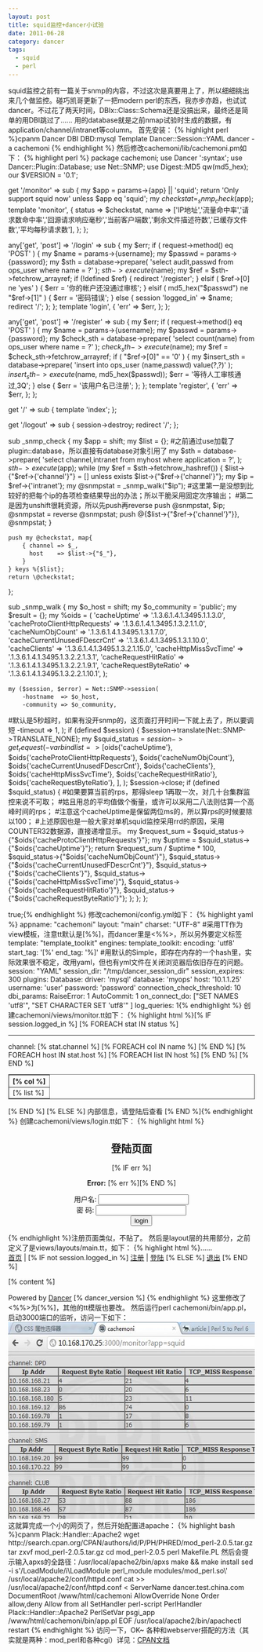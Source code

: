 ```yaml
---
layout: post
title: squid监控+dancer小试验
date: 2011-06-28
category: dancer
tags:
  - squid
  - perl
---
```


squid监控之前有一篇关于snmp的内容，不过这次是真要用上了，所以细细挑出来几个做监控。碰巧凯哥更新了一把modern perl的东西，我亦步亦趋，也试试dancer。不过花了两天时间，DBIx::Class::Schema还是没搞出来，最终还是简单的用DBI跳过了……
用的database就是之前nmap试验时生成的数据，有application/channel/intranet等column。
首先安装：
{% highlight perl %}cpanm Dancer DBI DBD:mysql Template Dancer::Session::YAML
dancer -a cachemoni
{% endhighlight %}
然后修改cachemoni/lib/cachemoni.pm如下：
{% highlight perl %}
package cachemoni;
use Dancer ':syntax';
use Dancer::Plugin::Database;
use Net::SNMP;
use Digest::MD5 qw(md5_hex);
our $VERSION = '0.1';

get '/monitor' => sub {
    my $app = params->{app} || 'squid';
    return 'Only support squid now' unless $app eq 'squid';
    my $checkstat = _snmp_check($app);
    template 'monitor', { status => $checkstat,
                          name   => ['IP地址','流量命中率','请求数命中率','回源请求响应毫秒','当前客户端数','剩余文件描述符数','已缓存文件数','平均每秒请求数'],
                        };
};

any['get', 'post'] => '/login' => sub {
    my $err;
    if ( request->method() eq 'POST' ) {
        my $name = params->{username};
        my $passwd = params->{password};
        my $sth = database->prepare(
            'select audit,passwd from ops_user where name = ?'
        );
        $sth->execute($name);
        my $ref = $sth->fetchrow_arrayref;
        if (!defined $ref) {
            redirect '/register';
        } elsif ( $ref->[0] ne 'yes' ) {
            $err = '你的帐户还没通过审核';
        } elsif ( md5_hex("$passwd") ne "$ref->[1]" ) {
            $err = '密码错误';
        } else {
            session 'logged_in' => $name;
            redirect '/';
        };
    };
    template 'login', { 'err' => $err, };
};

any['get', 'post'] => '/register' => sub {
    my $err;
    if ( request->method() eq 'POST' ) {
        my $name = params->{username};
        my $passwd = params->{password};
        my $check_sth = database->prepare(
            'select count(name) from ops_user where name = ?'
        );
        $check_sth->execute($name);
        my $ref = $check_sth->fetchrow_arrayref;
        if ( "$ref->[0]" == '0' ) {
            my $insert_sth = database->prepare(
                'insert into ops_user (name,passwd) value(?,?)'
            );
            $insert_sth->execute($name, md5_hex($passwd));
            $err = '等待人工审核通过,3Q';
        } else {
            $err = '该用户名已注册';
        };
    };
    template 'register', { 'err' => $err, };
};

get '/' => sub {
    template 'index';
};

get '/logout' => sub {
    session->destroy;
    redirect '/';
};

sub _snmp_check {
    my $app = shift;
    my $list = {};
#之前通过use加载了plugin::database，所以直接有database对象引用了
    my $sth = database->prepare(
        'select channel,intranet from myhost where application = ?',
    );
    $sth->execute($app);
    while (my $ref = $sth->fetchrow_hashref()) {
        $list->{"$ref->{'channel'}"} = [] unless exists $list->{"$ref->{'channel'}"};
        my $ip = $ref->{'intranet'};
        my @snmpstat = _snmp_walk("$ip");
#这里第一是没想到比较好的把每个ip的各项检查结果导出的办法；所以干脆采用固定次序输出；
#第二是因为unshift很耗资源，所以先push再reverse
        push @snmpstat, $ip;
        @snmpstat = reverse @snmpstat;
        push @{$list->{"$ref->{'channel'}"}}, \@snmpstat;
    }

    push my @checkstat, map{
        { channel => $_,
          host    => $list->{"$_"},
        }
    } keys %{$list};
    return \@checkstat;
};

sub _snmp_walk {
    my $o_host = shift;
    my $o_community = 'public';
    my $result = {};
    my %oids = (
        'cacheUptime'                  => '.1.3.6.1.4.1.3495.1.1.3.0',
        'cacheProtoClientHttpRequests' => '.1.3.6.1.4.1.3495.1.3.2.1.1.0',
        'cacheNumObjCount'             => '.1.3.6.1.4.1.3495.1.3.1.7.0',
        'cacheCurrentUnusedFDescrCnt'  => '.1.3.6.1.4.1.3495.1.3.1.10.0',
        'cacheClients'                 => '.1.3.6.1.4.1.3495.1.3.2.1.15.0',
        'cacheHttpMissSvcTime'         => '.1.3.6.1.4.1.3495.1.3.2.2.1.3.1',
        'cacheRequestHitRatio'         => '.1.3.6.1.4.1.3495.1.3.2.2.1.9.1',
        'cacheRequestByteRatio'        => '.1.3.6.1.4.1.3495.1.3.2.2.1.10.1',
    );

    my ($session, $error) = Net::SNMP->session(
        -hostname  => $o_host,
        -community => $o_community,
#默认是5秒超时，如果有没开snmp的，这页面打开时间一下就上去了，所以要调短
        -timeout   => 1,
    );
    if (defined $session) {
        $session->translate(Net::SNMP->TRANSLATE_NONE);
        my $squid_status = $session->get_request( -varbindlist => [$oids{'cacheUptime'}, $oids{'cacheProtoClientHttpRequests'}, $oids{'cacheNumObjCount'}, $oids{'cacheCurrentUnusedFDescrCnt'}, $oids{'cacheClients'}, $oids{'cacheHttpMissSvcTime'}, $oids{'cacheRequestHitRatio'}, $oids{'cacheRequestByteRatio'}, ], );
        $session->close;
        if (defined $squid_status) {
#如果要算当前的rps，那得sleep 1再取一次，对几十台集群监控来说不可取；
#姑且用总的平均值做个衡量，或许可以采用二八法则估算一个高峰时间的rps；
#注意这个cacheUptime是保留两位ms的，所以算rps的时候要除以100；
#上述原因也是一般大家对单机squid监控采用rrd的原因，采用COUNTER32数据源，直接递增显示。
            my $request_sum = $squid_status->{"$oids{'cacheProtoClientHttpRequests'}"};
            my $uptime = $squid_status->{"$oids{'cacheUptime'}"};
            return $request_sum / $uptime * 100, $squid_status->{"$oids{'cacheNumObjCount'}"}, $squid_status->{"$oids{'cacheCurrentUnusedFDescrCnt'}"}, $squid_status->{"$oids{'cacheClients'}"}, $squid_status->{"$oids{'cacheHttpMissSvcTime'}"}, $squid_status->{"$oids{'cacheRequestHitRatio'}"}, $squid_status->{"$oids{'cacheRequestByteRatio'}"};
        };
    };
};

true;{% endhighlight %}
修改cachemoni/config.yml如下：
{% highlight yaml %}
appname: "cachemoni"
layout: "main"
charset: "UTF-8"
#采用TT作为view模板，注意tt默认是[%%]，而dancer里是<%%>，所以另外要定义标签
template: "template_toolkit"
engines:
  template_toolkit:
    encoding:  'utf8'
    start_tag: '[%'
    end_tag:   '%]'
#用默认的Simple，即存在内存的一个hash里，实际效果很不稳定，改用yaml，但也有yml文件在关闭浏览器后依旧存在的问题。
session: "YAML"
session_dir: "/tmp/dancer_session_dir"
session_expires: 300
plugins:
  Database:
    driver: 'mysql'
    database: 'myops'
    host: '10.1.1.25'
    username: 'user'
    password: 'password'
    connection_check_threshold: 10
    dbi_params:
      RaiseError: 1
      AutoCommit: 1
    on_connect_do: ["SET NAMES 'utf8'", "SET CHARACTER SET 'utf8'" ]
    log_queries: 1{% endhighlight %}
创建cachemoni/views/monitor.tt如下：
{% highlight html %}[% IF session.logged_in %]
[% FOREACH stat IN status %]
  <hr> channel: [% stat.channel %]
  <table width="100%" cellspacing="0" cellpadding="0" border="1">
  <tr>
  [% FOREACH col IN name %] 
    <th><center>
    [% col %]
    </center></th>
  [% END %]
  </tr>
  [% FOREACH host IN stat.host %]
    <tr>
    [% FOREACH list IN host %]
      <td>
      [% list %]
      </td>
    [% END %]
  [% END %]
  </tr></table>
[% END %]
[% ELSE %]
  内部信息，请登陆后查看
[% END %]{% endhighlight %}
创建cachemoni/views/login.tt如下：
{% highlight html %}
<center>
<h2>登陆页面</h2>
[% IF err %]<p class=error><strong>Error:</strong> [% err %][% END %]
<form action="/login" method=post>
  <dl>
    <dt>用户名:
    <input type=text name=username>
    <dt>密  码:
    <input type=password name=password>
    <dd><input type=submit value=login>
  </dl>
</form>
</center>{% endhighlight %}注册页面类似，不贴了。
然后是layout层的共用部分，之前定义了是views/layouts/main.tt，如下：
{% highlight html %}……
<body>
<div class=metanav>
  <a href="/">首页</a> | 
  [% IF not session.logged_in %]
    <a href="/register">注册</a> | 
    <a href="/login">登陆</a>
  [% ELSE %]
    <a href="/logout">退出</a>
  [% END %]

[% content %]
<div id="footer">
Powered by <a href="http://perldancer.org/">Dancer</a> [% dancer_version %]

</body>
</html>{% endhighlight %}
这里修改了<%%>为[%%]，其他的tt模版也要改。
然后运行perl cachemoni/bin/app.pl，启动3000端口的监听，访问一下如下：
<img src="/images/uploads/squid-monitor-demo.jpg" alt="" title="123" width="571" height="401" class="alignnone size-full wp-image-2505" /></a>
这就算完成一个小的网页了，然后开始配置进apache：
{% highlight bash %}cpanm Plack::Handler::Apache2
wget http://search.cpan.org/CPAN/authors/id/P/PH/PHRED/mod_perl-2.0.5.tar.gz
tar zxvf mod_perl-2.0.5.tar.gz
cd mod_perl-2.0.5
perl Makefile.PL
然后会提示输入apxs的全路径：/usr/local/apache2/bin/apxs
make && make install
sed -i s'/LoadModule/i\LoadModule perl_module modules/mod_perl.so\' /usr/local/apache2/conf/httpd.conf
cat >> /usr/local/apache2/conf/httpd.conf <<EOF
<VirtualHost *:80>
        ServerName dancer.test.china.com
        DocumentRoot /www/html/cachemoni
        <Directory /www/html/cachemoni>
            AllowOverride None
            Order allow,deny
            Allow from all
        </Directory>
        <Location />
            SetHandler perl-script
            PerlHandler Plack::Handler::Apache2
            PerlSetVar psgi_app /www/html/cachemoni/bin/app.pl
        </Location>
</VirtualHost>
EOF
/usr/local/apache2/bin/apachectl restart
{% endhighlight %}
访问一下，OK~
各种和webserver搭配的方法（其实就是两种：mod_perl和各种cgi）详见：<a href="http://search.cpan.org/~sukria/Dancer-1.3060/lib/Dancer/Deployment.pod">CPAN文档</a>
